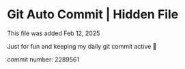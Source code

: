 # Git Auto Commit | Hidden File

This file was added Feb 12, 2025

Just for fun and keeping my daily git commit active 🤪

commit number: 2289561
